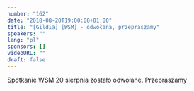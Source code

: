```yaml
---
number: "162"
date: "2018-08-20T19:00:00+01:00"
title: "[Gildia] [WSM] - odwołana, przepraszamy"
speakers: ""
lang: "pl"
sponsors: []
videoURL: ""
draft: false
---
```


Spotkanie WSM 20 sierpnia zostało odwołane.
Przepraszamy
